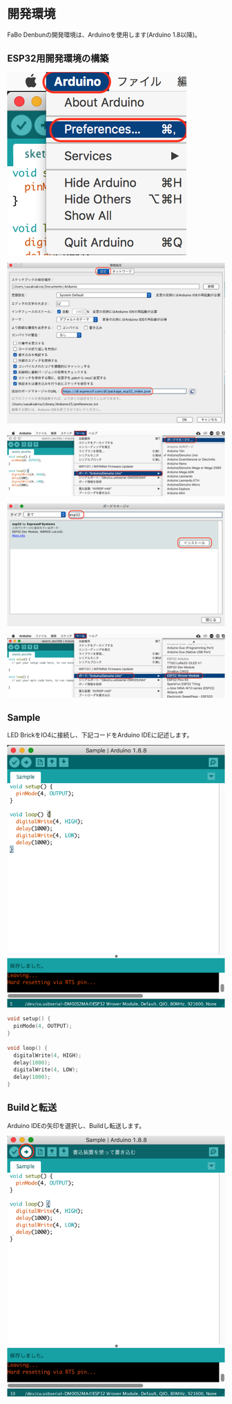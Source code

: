 # 開発環境

FaBo Denbunの開発環境は、Arduinoを使用します(Arduino 1.8以降)。

## ESP32用開発環境の構築

![](./img/dev001.png)

![](./img/dev002.png)

![](./img/dev003.png)

![](./img/dev004.png)

![](./img/dev005.png)

## Sample

LED BrickをIO4に接続し、下記コードをArduino IDEに記述します。

![](./img/dev006.png)

```c
void setup() {
  pinMode(4, OUTPUT);
}

void loop() {
  digitalWrite(4, HIGH);
  delay(1000);
  digitalWrite(4, LOW);
  delay(1000);
}
```

## Buildと転送

Arduino IDEの矢印を選択し、Buildし転送します。

![](./img/dev007.png)


